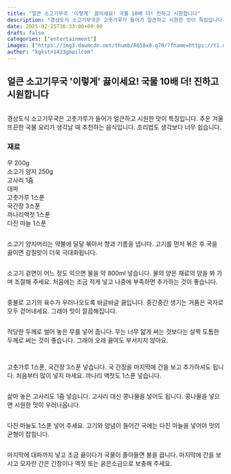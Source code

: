 ```yaml
---
title: "얼큰 소고기무국 '이렇게' 끓이세요! 국물 10배 더! 진하고 시원합니다"
description: "경상도식 소고기무국은 고춧가루가 들어가 얼큰하고 시원한 맛이 특징입니다. 추운 겨울 뜨끈한 국물 요리가 생각날 때 추천하는 음식입니다. 조리법도 생각보다 너무 쉽습니다."
date: 2025-02-25T16:33:00+09:00
draft: false
categories: ["entertainment"]
images: ["https://img3.daumcdn.net/thumb/R658x0.q70/?fname=https://t1.daumcdn.net/news/202502/26/tenbody/20250226120003196doml.png", "https://img2.daumcdn.net/thumb/R658x0.q70/?fname=https://t1.daumcdn.net/news/202502/26/tenbody/20250226120003566fanx.jpg", "https://img4.daumcdn.net/thumb/R658x0.q70/?fname=https://t1.daumcdn.net/news/202502/26/tenbody/20250226120003769ueot.jpg", "https://img4.daumcdn.net/thumb/R658x0.q70/?fname=https://t1.daumcdn.net/news/202502/26/tenbody/20250226120003966bgzl.jpg", "https://img4.daumcdn.net/thumb/R658x0.q70/?fname=https://t1.daumcdn.net/news/202502/26/tenbody/20250226120004177qkef.jpg"]
author: "kgkstn1423gmailcom"
---
```


<h2 >얼큰 소고기무국 '이렇게' 끓이세요! 국물 10배 더! 진하고 시원합니다</h2> <figure ><img src="https://img3.daumcdn.net/thumb/R658x0.q70/?fname=https://t1.daumcdn.net/news/202502/26/tenbody/20250226120003196doml.png" alt=""/></figure> <p>경상도식 소고기무국은 고춧가루가 들어가 얼큰하고 시원한 맛이 특징입니다. 추운 겨울 뜨끈한 국물 요리가 생각날 때 추천하는 음식입니다. 조리법도 생각보다 너무 쉽습니다.</p> <h3 >재료</h3> <p>무 200g<br>소고기 양지 250g<br>고사리 1줌<br>대파<br>고춧가루 1스푼<br>국간장 3스푼<br>까나리액젓 1스푼<br>다진 마늘 1스푼</p> <figure ><img src="https://img2.daumcdn.net/thumb/R658x0.q70/?fname=https://t1.daumcdn.net/news/202502/26/tenbody/20250226120003566fanx.jpg" alt=""/></figure> <p>소고기 양지머리는 약불에 달달 볶아서 향과 기름을 냅니다. 고기를 먼저 볶은 후 국을 끓이면 감칠맛이 더욱 극대화됩니다.</p> <figure ><img src="https://img4.daumcdn.net/thumb/R658x0.q70/?fname=https://t1.daumcdn.net/news/202502/26/tenbody/20250226120003769ueot.jpg" alt=""/></figure> <p>소고기 겉면이 어느 정도 익으면 물을 약 800ml 넣습니다. 물의 양은 재료의 양을 봐 가며 조절해 주세요. 처음에는 조금 적게 넣고 나중에 부족하면 추가하는 것이 좋습니다.</p> <figure ><img src="https://img4.daumcdn.net/thumb/R658x0.q70/?fname=https://t1.daumcdn.net/news/202502/26/tenbody/20250226120003966bgzl.jpg" alt=""/></figure> <p>중불로 고기의 육수가 우러나오도록 바글바글 끓입니다. 중간중간 생기는 거품은 국자로 모두 걷어내세요. 그래야 맛이 깔끔해집니다.</p> <figure ><img src="https://img4.daumcdn.net/thumb/R658x0.q70/?fname=https://t1.daumcdn.net/news/202502/26/tenbody/20250226120004177qkef.jpg" alt=""/></figure> <p>적당한 두께로 썰어 놓은 무를 넣어 줍니다. 무는 너무 얇게 써는 것보다는 살짝 도톰한 두께로 써는 것이 좋습니다. 그래야 오래 끓여도 부서지지 않아요.</p> <figure ><img src="https://img4.daumcdn.net/thumb/R658x0.q70/?fname=https://t1.daumcdn.net/news/202502/26/tenbody/20250226120004504rhkb.jpg" alt=""/></figure> <figure ><img src="https://img3.daumcdn.net/thumb/R658x0.q70/?fname=https://t1.daumcdn.net/news/202502/26/tenbody/20250226120004744lnci.jpg" alt=""/></figure> <p>고춧가루 1스푼, 국간장 3스푼 넣습니다. 국 간장을 마지막에 간을 보고 추가하셔도 됩니다. 처음부터 많이 넣지 마세요. 까나리 액젓도 1스푼 넣습니다.</p> <figure ><img src="https://img1.daumcdn.net/thumb/R658x0.q70/?fname=https://t1.daumcdn.net/news/202502/26/tenbody/20250226120004968qwwb.jpg" alt=""/></figure> <p>삶아 놓은 고사리도 1줌 넣습니다. 고사리 대신 콩나물을 넣어도 됩니다. 콩나물을 넣으면 시원한 맛이 우러나옵니다.</p> <figure ><img src="https://img1.daumcdn.net/thumb/R658x0.q70/?fname=https://t1.daumcdn.net/news/202502/26/tenbody/20250226120005162rbzl.jpg" alt=""/></figure> <p>다진 마늘도 1스푼 넣어 주세요. 고기와 양념이 들어간 국에는 다진 마늘을 넣어야 맛의 균형이 잡힙니다.</p> <figure ><img src="https://img4.daumcdn.net/thumb/R658x0.q70/?fname=https://t1.daumcdn.net/news/202502/26/tenbody/20250226120005387kqjy.jpg" alt=""/></figure> <p>마지막에 대파까지 넣고 조금 끓이다가 국물이 졸아들면 불을 끕니다. 마지막에 간을 보시고 모자란 간은 간장이나 액젓 또는 굵은소금으로 보충해 주세요.</p>